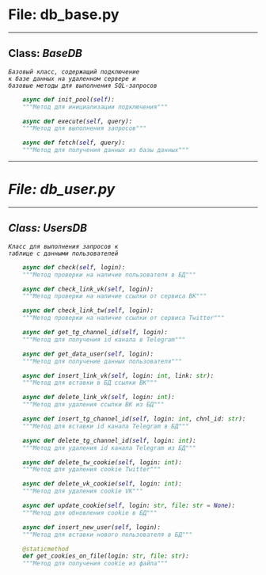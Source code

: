 # File: db_base.py
____
## Class: <i>BaseDB

    Базовый класс, содержащий подключение
    к базе данных на удаленном сервере и 
    базовые методы для выполнения SQL-запросов

```python
    async def init_pool(self):
    """Метод для инициализации подключения"""

    async def execute(self, query):
    """Метод для выполнения запросов"""

    async def fetch(self, query):
    """Метод для получения данных из базы данных"""
```
___
# File: db_user.py
___
## Class: <i>UsersDB
    Класс для выполнения запросов к 
    таблице с данными пользователей
```python
    async def check(self, login):
    """Метод проверки на наличие пользователя в БД"""

    async def check_link_vk(self, login):
    """Метод проверки на наличие ссылки от сервиса ВК"""

    async def check_link_tw(self, login):
    """Метод проверки на наличие ссылки от сервиса Twitter"""

    async def get_tg_channel_id(self, login):
    """Метод для получения id канала в Telegram"""

    async def get_data_user(self, login):
    """Метод для получение данных пользователя"""

    async def insert_link_vk(self, login: int, link: str):
    """Метод для вставки в БД ссылки ВК"""

    async def delete_link_vk(self, login: int):
    """Метод для удаления ссылки ВК из БД"""

    async def insert_tg_channel_id(self, login: int, chnl_id: str):
    """Метод для вставки id канала Telegram в БД"""

    async def delete_tg_channel_id(self, login: int):
    """Метод для удаления id канала Telegram из БД"""

    async def delete_tw_cookie(self, login: int):
    """Метод для удаления cookie Twitter"""

    async def delete_vk_cookie(self, login: int):
    """Метод для удаления cookie VK"""

    async def update_cookie(self, login: str, file: str = None):
    """Метод для обновления cookie в БД"""

    async def insert_new_user(self, login):
    """Метод для вставки нового пользователя в БД"""

    @staticmethod
    def get_cookies_on_file(login: str, file: str):
    """Метод для получения cookie из файла""" 
```


